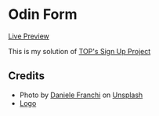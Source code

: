 # Odin Form
[Live Preview](https://devansh-baghel.github.io/form/)

This is my solution of [TOP's Sign Up Project](https://www.theodinproject.com/lessons/node-path-intermediate-html-and-css-sign-up-form)

## Credits
- Photo by [Daniele Franchi](https://unsplash.com/@daniele_franchi) on [Unsplash](https://unsplash.com/photos/MyIAmcOYxTI)
- [Logo](https://www.flaticon.com/free-icon/mountain_9638575)

